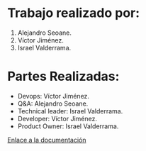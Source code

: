 # Trabajo realizado por:

1. Alejandro Seoane.
2. Víctor Jiménez.
3. Israel Valderrama.

# Partes Realizadas:

* Devops: Víctor Jiménez.
* Q&A: Alejandro Seoane.
* Technical leader: Israel Valderrama.
* Developer: Víctor Jiménez.
* Product Owner: Israel Valderrama.

[Enlace a la documentación](https://github.com/IES-Rafael-Alberti/GRUPO_3/blob/main/Puesta%20producci%C3%B3n%20segura/Analisis_protocolo_http/AnalisisProtocoloHTTP.md) 
